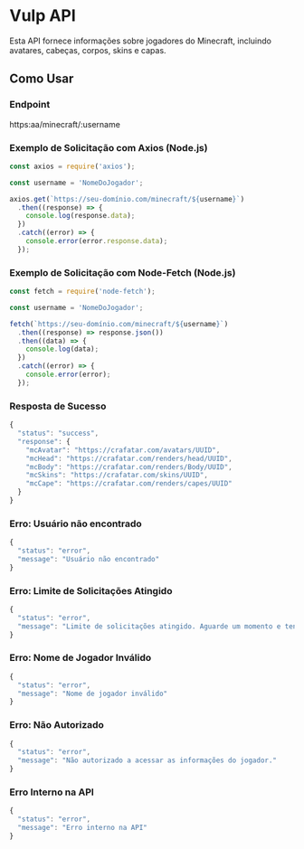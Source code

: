 # Vulp API

Esta API fornece informações sobre jogadores do Minecraft, incluindo avatares, cabeças, corpos, skins e capas.

## Como Usar

### Endpoint
https:aa/minecraft/:username

### Exemplo de Solicitação com Axios (Node.js)

```javascript
const axios = require('axios');

const username = 'NomeDoJogador';

axios.get(`https://seu-domínio.com/minecraft/${username}`)
  .then((response) => {
    console.log(response.data);
  })
  .catch((error) => {
    console.error(error.response.data);
  });
```
### Exemplo de Solicitação com Node-Fetch (Node.js)

```javascript
const fetch = require('node-fetch');

const username = 'NomeDoJogador';

fetch(`https://seu-domínio.com/minecraft/${username}`)
  .then((response) => response.json())
  .then((data) => {
    console.log(data);
  })
  .catch((error) => {
    console.error(error);
  });
```

### Resposta de Sucesso

```javascript
{
  "status": "success",
  "response": {
    "mcAvatar": "https://crafatar.com/avatars/UUID",
    "mcHead": "https://crafatar.com/renders/head/UUID",
    "mcBody": "https://crafatar.com/renders/Body/UUID",
    "mcSkins": "https://crafatar.com/skins/UUID",
    "mcCape": "https://crafatar.com/renders/capes/UUID"
  }
}
```

### Erro: Usuário não encontrado

```javascript
{
  "status": "error",
  "message": "Usuário não encontrado"
}
```

### Erro: Limite de Solicitações Atingido

```javascript
{
  "status": "error",
  "message": "Limite de solicitações atingido. Aguarde um momento e tente novamente."
}
```

### Erro: Nome de Jogador Inválido

```javascript
{
  "status": "error",
  "message": "Nome de jogador inválido"
}
```


### Erro: Não Autorizado

```javascript
{
  "status": "error",
  "message": "Não autorizado a acessar as informações do jogador."
}
```

### Erro Interno na API

```javascript
{
  "status": "error",
  "message": "Erro interno na API"
}
```


